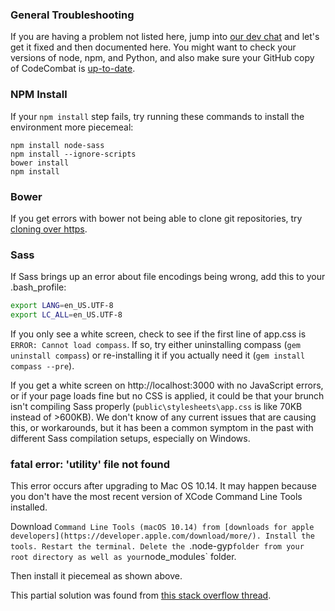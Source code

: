 ### General Troubleshooting

If you are having a problem not listed here, jump into [our dev chat](https://coco-slack-invite.herokuapp.com/) and let's get it fixed and then documented here. You might want to check your versions of node, npm, and Python, and also make sure your GitHub copy of CodeCombat is [up-to-date](https://help.github.com/articles/syncing-a-fork/).

### NPM Install

If your `npm install` step fails, try running these commands to install the environment more piecemeal:

```
npm install node-sass
npm install --ignore-scripts
bower install
npm install
```

### Bower

If you get errors with bower not being able to clone git repositories, try [cloning over https](http://stackoverflow.com/questions/1722807/git-convert-git-urls-to-http-urls/11383587#11383587).

### Sass

If Sass brings up an error about file encodings being wrong, add this to your .bash_profile:
```bash
export LANG=en_US.UTF-8
export LC_ALL=en_US.UTF-8
```

If you only see a white screen, check to see if the first line of app.css is `ERROR: Cannot load compass`. If so, try either uninstalling compass (`gem uninstall compass`) or re-installing it if you actually need it (`gem install compass --pre`).

If you get a white screen on http://localhost:3000 with no JavaScript errors, or if your page loads fine but no CSS is applied, it could be that your brunch isn't compiling Sass properly (`public\stylesheets\app.css` is like 70KB instead of >600KB). We don't know of any current issues that are causing this, or workarounds, but it has been a common symptom in the past with different Sass compilation setups, especially on Windows. 

### fatal error: 'utility' file not found

This error occurs after upgrading to Mac OS 10.14.
It may happen because you don't have the most recent version of XCode Command Line Tools installed.

Download `Command Line Tools (macOS 10.14) from [downloads for apple developers](https://developer.apple.com/download/more/).
Install the tools.
Restart the terminal.
Delete the `.node-gyp` folder from your root directory as well as your `node_modules` folder.

Then install it piecemeal as shown above.

This partial solution was found from [this stack overflow thread](https://stackoverflow.com/questions/52545166/node-6-node-gyp-rebuild-for-hiredis-fails-on-macos).
